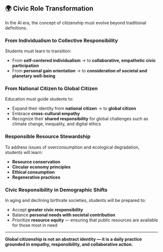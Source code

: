 ## 🌍 Civic Role Transformation

In the AI era, the concept of citizenship must evolve beyond traditional definitions.

### From Individualism to Collective Responsibility

Students must learn to transition:
- From **self-centered individualism** → to **collaborative, empathetic civic participation**
- From **personal gain orientation** → to **consideration of societal and planetary well-being**

### From National Citizen to Global Citizen

Education must guide students to:
- Expand their identity from **national citizen** → to **global citizen**
- Embrace **cross-cultural empathy**
- Recognize their **shared responsibility** for global challenges such as climate change, inequality, and digital ethics

### Responsible Resource Stewardship

To address issues of overconsumption and ecological degradation, students will learn:
- **Resource conservation**
- **Circular economy principles**
- **Ethical consumption**
- **Regenerative practices**

### Civic Responsibility in Demographic Shifts

In aging and declining birthrate societies, students will be prepared to:
- Accept **greater civic responsibility**
- Balance **personal needs with societal contribution**
- Prioritize **resource equity** — ensuring that public resources are available for those most in need

---

**Global citizenship is not an abstract identity — it is a daily practice grounded in empathy, responsibility, and collaborative action.**

